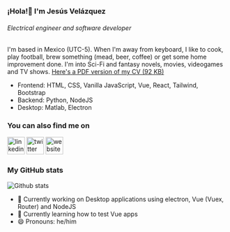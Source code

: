 ### ¡Hola!👋 I'm Jesús Velázquez
###### *Electrical engineer and software developer*

I'm based in Mexico (UTC-5). When I'm away from keyboard, I like to cook, play football, brew something (mead, beer, coffee) or get some home improvement done. I'm into Sci-Fi and fantasy novels, movies, videogames and TV shows. [Here's a PDF version of my CV (92 KB)](https://tepexic.com/CV_JesusVelazquez.pdf)

* Frontend: HTML, CSS, Vanilla JavaScript, Vue, React, Tailwind, Bootstrap
* Backend: Python, NodeJS
* Desktop: Matlab, Electron

### You can also find me on
[<img src='https://cdn.jsdelivr.net/npm/simple-icons@3.0.1/icons/linkedin.svg' alt='linkedin' height='40'>](https://www.linkedin.com/in/jesusavelazquez)
[<img src='https://cdn.jsdelivr.net/npm/simple-icons@3.0.1/icons/twitter.svg' alt='twitter' height='40'>](https://twitter.com/@tepexic)
[<img src='https://cdn.jsdelivr.net/npm/simple-icons@3.0.1/icons/icloud.svg' alt='website' height='40'>](https://tepexic.com/)  

### My GitHub stats
![Github stats](https://github-readme-stats.vercel.app/api?username=tepexic&show_icons=true)


- 🔭 Currently working on Desktop applications using electron, Vue (Vuex, Router) and NodeJS
- 🌱 Currently learning how to test Vue apps
- 😄 Pronouns: he/him